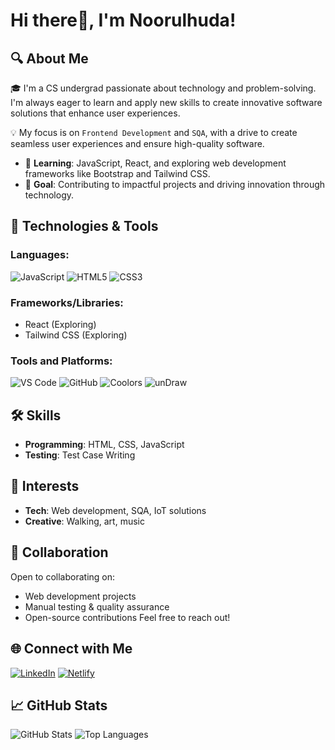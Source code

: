 #  Hi there👋, I'm Noorulhuda!

## 🔍 About Me
🎓 I'm a CS undergrad passionate about technology and problem-solving. I'm always eager to learn and apply new skills to create innovative software solutions that enhance user experiences.

💡 My focus is on `Frontend Development` and `SQA`, with a drive to create seamless user experiences and ensure high-quality software.

- 🌱 **Learning**: JavaScript, React, and exploring web development frameworks like Bootstrap and Tailwind CSS.
- 🌟 **Goal**: Contributing to impactful projects and driving innovation through technology.

## 🔧 Technologies & Tools

### Languages:
![JavaScript](https://img.shields.io/badge/JavaScript-F7DF1E?style=for-the-badge&logo=javascript&logoColor=black)
![HTML5](https://img.shields.io/badge/HTML-E34F26?style=for-the-badge&logo=html5&logoColor=white)
![CSS3](https://img.shields.io/badge/CSS-1572B6?style=for-the-badge&logo=css3&logoColor=white)

### Frameworks/Libraries:
- React (Exploring)
- Tailwind CSS (Exploring)

### Tools and Platforms:
![VS Code](https://img.shields.io/badge/VS_Code-0078D4?style=for-the-badge&logo=visual-studio-code&logoColor=white)
![GitHub](https://img.shields.io/badge/GitHub-100000?style=for-the-badge&logo=github&logoColor=white)
![Coolors](https://img.shields.io/badge/Coolors-2A9D8F?style=for-the-badge&logo=palettes&logoColor=white)
![unDraw](https://img.shields.io/badge/unDraw-0D1A26?style=for-the-badge&logo=undraw&logoColor=white)

## 🛠️ Skills
- **Programming**: HTML, CSS, JavaScript
- **Testing**: Test Case Writing

## 🚀 Interests
- **Tech**: Web development, SQA, IoT solutions
- **Creative**: Walking, art, music

## 🤝 Collaboration
Open to collaborating on:
- Web development projects
- Manual testing & quality assurance
- Open-source contributions
Feel free to reach out!

## 🌐 Connect with Me
[![LinkedIn](https://img.shields.io/badge/LinkedIn-0077B5?style=for-the-badge&logo=linkedin&logoColor=white)](https://www.linkedin.com/in/noorulhuda-usman)
[![Netlify](https://img.shields.io/badge/Netlify-00C7B7?style=for-the-badge&logo=netlify&logoColor=white)](https://app.netlify.com/teams/noorulhuda-usman/sites)

## 📈 GitHub Stats
![GitHub Stats](https://github-readme-stats.vercel.app/api?username=noorulhuda-usman&show_icons=true&theme=dark)
![Top Languages](https://github-readme-stats.vercel.app/api/top-langs/?username=noorulhuda-usman&layout=compact&theme=dark)


